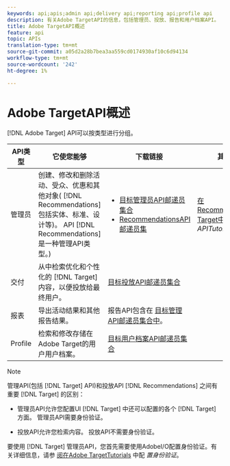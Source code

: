 ```yaml
---
keywords: api;apis;admin api;delivery api;reporting api;profile api
description: 有关Adobe TargetAPI的信息，包括管理员、投放、报告和用户档案API。
title: Adobe TargetAPI概述
feature: api
topic: APIs
translation-type: tm+mt
source-git-commit: a05d2a28b7bea3aa559cd0174930af10c6d94134
workflow-type: tm+mt
source-wordcount: '242'
ht-degree: 1%

---
```



# Adobe TargetAPI概述

[!DNL Adobe Target] API可以按类型进行分组。

| API类型 | 它使您能够 | 下载链接 | 其他有用链接 |
| --- | --- | --- |--- |
| 管理员 | 创建、修改和删除活动、受众、优惠和其他对象( [!DNL Recommendations] 包括实体、标准、设计等)。 API [!DNL Recommendations] 是一种管理API类型。) | <UL><li>[目标管理员API邮递员集合](https://developers.adobetarget.com/api/#admin-postman-collection)</li><li>[RecommendationsAPI邮递员集](https://developers.adobetarget.com/api/recommendations/#section/Postman)</li></ul> | [在RecommendationsAdobe Target中](https://experienceleague.adobe.com/docs/target-learn/recommendations-api-tutorial/recs-api-overview.html) 使用 *APITutorials* |
| 交付 | 从中检索优化和个性化的 [!DNL Target] 内容，以便投放给最终用户。 | [目标投放API邮递员集合](https://developers.adobetarget.com/api/delivery-api/#section/Getting-Started/Postman-Collection) |  |
| 报表 | 导出活动结果和其他报告结果。 | 报告API包含在 [目标管理API邮递员集合中](https://developers.adobetarget.com/api/#admin-postman-collection)。 |  |
| Profile | 检索和修改存储在Adobe Target的用户用户档案。 | [目标用户档案API邮递员集合](https://developers.adobetarget.com/api/#profiles) |  |

>[!NOTE]
>
>管理API(包括 [!DNL Target] API)和投放API [!DNL Recommendations] 之间有重要 [!DNL Target] 的区别：
>
>* 管理员API允许您配置UI [!DNL Target] 中还可以配置的各个 [!DNL Target] 方面。 管理员API需要身份验证。
   >
   >
* 投放API允许您检索内容。 投放API不需要身份验证。
>
>
要使用 [!DNL Target] 管理员API，您首先需要使用AdobeI/O配置身份验证。有关详细信息，请参 [阅在Adobe TargetTutorials](https://experienceleague.adobe.com/docs/target-learn/tutorials/apis/configure-io-target-integration.html) 中配 *置身份验证*。
